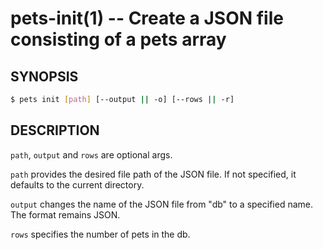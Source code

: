 # pets-init(1) -- Create a JSON file consisting of a pets array

## SYNOPSIS

```bash
$ pets init [path] [--output || -o] [--rows || -r]
```

## DESCRIPTION

`path`, `output` and `rows` are optional args.

`path` provides the desired file path of the JSON file. If not specified, it defaults to the current directory.

`output` changes the name of the JSON file from "db" to a specified name. The format remains JSON.

`rows` specifies the number of pets in the db.
